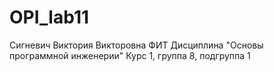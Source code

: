 # OPI_lab11
Сигневич
Виктория
Викторовна
ФИТ
Дисциплина "Основы программной инженерии"
Курс 1, группа 8, подгруппа 1
